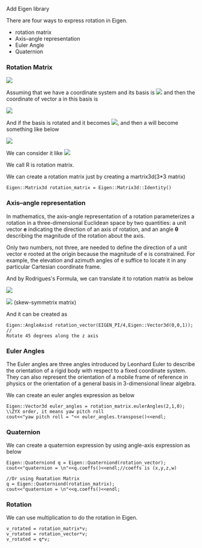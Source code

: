 Add Eigen library

There are four ways to express rotation in Eigen.
* rotation matrix
* Axis–angle representation
* Euler Angle
* Quaternion

### Rotation Matrix

![](https://latex.codecogs.com/gif.latex?R=\begin{pmatrix}&space;a&b&c\\\\&space;d&e&f\\\\&space;g&h&i&space;\end{pmatrix})

Assuming that we have a coordinate system and its basis is ![](https://latex.codecogs.com/gif.latex?\left&space;(&space;{\bf&space;e}_1,{\bf&space;e}_2,{\bf&space;e}_3&space;\right&space;)) and then the coordinate of vector a in this basis is 

![](https://latex.codecogs.com/gif.latex?a&space;=&space;\left&space;[&space;{\bf&space;e}_1,{\bf&space;e}_2,{\bf&space;e}_3&space;\right&space;]\begin{bmatrix}&space;a_1\\\\&space;a_2\\\\&space;a_3&space;\end{bmatrix}&space;=&space;a_1{\bf&space;e}_1&plus;a_2{\bf&space;e}_2&plus;a_3{\bf&space;e}_3)

And if the basis is rotated and it becomes ![](https://latex.codecogs.com/gif.latex?\left&space;(&space;{\bf&space;e'}_1,{\bf&space;e'}_2,{\bf&space;e'}_3&space;\right&space;)), and then a will become something like below

![](https://latex.codecogs.com/gif.latex?\left&space;[&space;{\bf&space;e}_1,{\bf&space;e}_2,{\bf&space;e}_3&space;\right&space;]\begin{bmatrix}&space;a_1\\\\&space;a_2\\\\&space;a_3&space;\end{bmatrix}&space;=&space;\left&space;[&space;{\bf&space;e'}_1,{\bf&space;e'}_2,{\bf&space;e'}_3&space;\right&space;]\begin{bmatrix}&space;a'_1\\\\&space;a'_2\\\\&space;a'_3&space;\end{bmatrix})

We can consider it like 
![](https://latex.codecogs.com/gif.latex?\begin{bmatrix}&space;a_1\\\\&space;a_2\\\\&space;a_3&space;\end{bmatrix}&space;=&space;\begin{bmatrix}&space;{\bf&space;e}^T_1{\bf&space;e}'_1&space;&&space;{\bf&space;e}^T_1{\bf&space;e}'_2&space;&{\bf&space;e}^T_1{\bf&space;e}'_3&space;\\\\&space;{\bf&space;e}^T_2{\bf&space;e}'_1&space;&&space;{\bf&space;e}^T_2{\bf&space;e}'_2&space;&{\bf&space;e}^T_2{\bf&space;e}'_3&space;\\\\&space;{\bf&space;e}^T_3{\bf&space;e}'_1&space;&&space;{\bf&space;e}^T_3{\bf&space;e}'_2&space;&{\bf&space;e}^T_3{\bf&space;e}'_3&space;\end{bmatrix}\begin{bmatrix}&space;a'_1\\\\&space;a'_2\\\\&space;a'_3&space;\end{bmatrix}\triangleq&space;\mathbf{R}a')

We call R is rotation matrix.

We can create a rotation matrix just by creating a martrix3d(3\*3 matrix) 
```
Eigen::Matrix3d rotation_matrix = Eigen::Matrix3d::Identity()
```

### Axis–angle representation
In mathematics, the axis–angle representation of a rotation parameterizes a rotation in a three-dimensional Euclidean space by two quantities: a unit vector **e** indicating the direction of an axis of rotation, and an angle **θ** describing the magnitude of the rotation about the axis. 

Only two numbers, not three, are needed to define the direction of a unit vector e rooted at the origin because the magnitude of e is constrained. For example, the elevation and azimuth angles of e suffice to locate it in any particular Cartesian coordinate frame.

And by Rodrigues's Formula, we can translate it to rotation matrix as below

![](https://latex.codecogs.com/gif.latex?\mathbf{R}=\cos{\theta&space;}\mathbf{I}&plus;(1-\cos{\theta})\mathbf{v}\mathbf{v}^T&plus;\sin{\theta}\mathbf{v}^\wedge)

![](https://latex.codecogs.com/gif.latex?\mathbf{v}^\wedge=\begin{bmatrix}&space;0&space;&&space;-v_3&space;&&space;v_2\\\\&space;v_3&space;&&space;0&space;&&space;-v_1\\\\&space;v_2&space;&&space;v_1&space;&&space;0&space;\end{bmatrix}) (skew-symmetrix matrix)

And it can be created as 
```
Eigen::AngleAxisd rotation_vector(EIGEN_PI/4,Eigen::Vector3d(0,0,1)); //
Rotate 45 degrees along the z axis
```

### Euler Angles
The Euler angles are three angles introduced by Leonhard Euler to describe the orientation of a rigid body with respect to a fixed coordinate system. They can also represent the orientation of a mobile frame of reference in physics or the orientation of a general basis in 3-dimensional linear algebra.

We can create an euler angles expression as below

```
Eigen::Vector3d euler_angles = rotation_matrix.eulerAngles(2,1,0); \\ZYX order, it means yaw pitch roll
cout<<"yaw pitch roll = "<< euler_angles.transpose()<<endl;
```

### Quaternion

We can create a quaternion expression by using angle-axis expression as below
```
Eigen::Quaterniond q = Eigen::Quaterniond(rotation_vector);
cout<<"quaternion = \n"<<q.coeffs()<<endl;//coeffs is (x,y,z,w)

//Or using Roatation Matrix
q = Eigen::Quaterniond(rotation_matrix);
cout<<"quaternion = \n"<<q.coeffs()<<endl;
```

### Rotation

We can use multiplication to do the rotation in Eigen.
```
v_rotated = rotation_matrix*v;
v_rotated = rotation_vector*v;
v_rotated = q*v;
```
